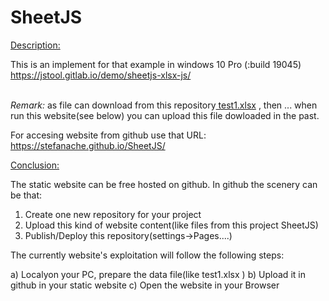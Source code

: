 # SheetJS
<a href="https://stefanache.github.io/SheetJS/">Description:</a>

This is an implement for that example in windows 10 Pro (:build 19045)
  https://jstool.gitlab.io/demo/sheetjs-xlsx-js/
  
<br/><i>Remark:</i>
as file can download from this repository[ test1.xlsx](https://github.com/stefanache/SheetJS/blob/main/test1.xlsx) , 
then ...
when run this website(see below) you can upload this file dowloaded in the past.

For accesing website from github use that URL:
  https://stefanache.github.io/SheetJS/

<a href="https://stefanache.github.io/SheetJS/">Conclusion:</a>

The static website can be free hosted on github.
In github the scenery can be that:
1) Create one new repository for your project
2) Upload this kind of website content(like files from this project SheetJS)
3) Publish/Deploy this repository(settings->Pages....)

   
The currently website's exploitation will follow the following steps:

a) Localyon your PC, prepare the data file(like test1.xlsx )
b) Upload it in github in your static website
c) Open the website in your Browser
